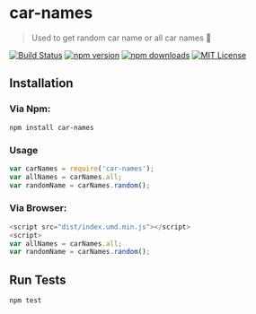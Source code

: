 # car-names
> Used to get random car name or all car names :car: 

[![Build Status](https://travis-ci.org/palashmon/car-names.svg?branch=master)](https://travis-ci.org/palashmon/car-names)
[![npm version](https://img.shields.io/npm/v/car-names.svg)](http://npm.im/car-names)
[![npm downloads](https://img.shields.io/npm/dm/car-names.svg)](http://npm.im/car-names)
[![MIT License](https://img.shields.io/npm/l/car-names.svg?colorB=0BD6D3)](http://opensource.org/licenses/MIT)

## Installation

### Via Npm:

```
npm install car-names
```

### Usage

```javascript
var carNames = require('car-names');
var allNames = carNames.all;
var randomName = carNames.random();
```

### Via Browser:

```javascript
<script src="dist/index.umd.min.js"></script>
<script>
var allNames = carNames.all;
var randomName = carNames.random();
```

## Run Tests

```
npm test
```

